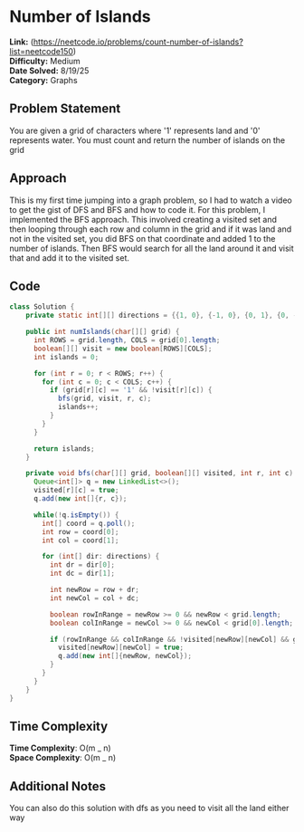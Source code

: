 # Number of Islands

**Link:** (https://neetcode.io/problems/count-number-of-islands?list=neetcode150)  
**Difficulty:** Medium  
**Date Solved:** 8/19/25  
**Category:** Graphs

## Problem Statement

You are given a grid of characters where '1' represents land and '0' represents water. You must count and return the number of islands on the grid

## Approach

This is my first time jumping into a graph problem, so I had to watch a video to get the gist of DFS and BFS and how to code it. For this problem, I implemented the BFS approach. This involved creating a visited set and then looping through each row and column in the grid and if it was land and not in the visited set, you did BFS on that coordinate and added 1 to the number of islands. Then BFS would search for all the land around it and visit that and add it to the visited set.

## Code

```java
class Solution {
    private static int[][] directions = {{1, 0}, {-1, 0}, {0, 1}, {0, -1}};

    public int numIslands(char[][] grid) {
      int ROWS = grid.length, COLS = grid[0].length;
      boolean[][] visit = new boolean[ROWS][COLS];
      int islands = 0;

      for (int r = 0; r < ROWS; r++) {
        for (int c = 0; c < COLS; c++) {
          if (grid[r][c] == '1' && !visit[r][c]) {
            bfs(grid, visit, r, c);
            islands++;
          }
        }
      }

      return islands;
    }

    private void bfs(char[][] grid, boolean[][] visited, int r, int c) {
      Queue<int[]> q = new LinkedList<>();
      visited[r][c] = true;
      q.add(new int[]{r, c});

      while(!q.isEmpty()) {
        int[] coord = q.poll();
        int row = coord[0];
        int col = coord[1];

        for (int[] dir: directions) {
          int dr = dir[0];
          int dc = dir[1];

          int newRow = row + dr;
          int newCol = col + dc;

          boolean rowInRange = newRow >= 0 && newRow < grid.length;
          boolean colInRange = newCol >= 0 && newCol < grid[0].length;

          if (rowInRange && colInRange && !visited[newRow][newCol] && grid[newRow][newCol] == '1') {
            visited[newRow][newCol] = true;
            q.add(new int[]{newRow, newCol});
          }
        }
      }
    }
}
```

## Time Complexity

**Time Complexity**: O(m _ n)  
**Space Complexity**: O(m _ n)

## Additional Notes

You can also do this solution with dfs as you need to visit all the land either way
